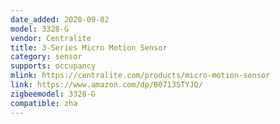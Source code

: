 ```yaml
---
date_added: 2020-09-02
model: 3328-G
vendor: Centralite
title: 3-Series Micro Motion Sensor
category: sensor
supports: occupancy
mlink: https://centralite.com/products/micro-motion-sensor
link: https://www.amazon.com/dp/B0713STYJQ/
zigbeemodel: 3328-G
compatible: zha
---
```





